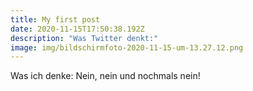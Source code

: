 ```yaml
---
title: My first post
date: 2020-11-15T17:50:38.192Z
description: "Was Twitter denkt:"
image: img/bildschirmfoto-2020-11-15-um-13.27.12.png
---
```

Was ich denke: Nein, nein und nochmals nein!